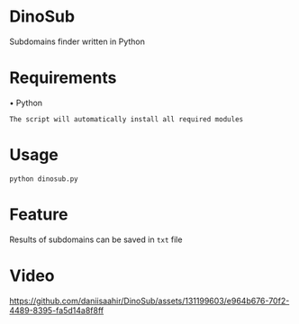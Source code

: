 # DinoSub
Subdomains finder written in Python

# Requirements
• Python

`The script will automatically install all required modules`

# Usage
`python dinosub.py`

# Feature
Results of subdomains can be saved in `txt` file

# Video


https://github.com/daniisaahir/DinoSub/assets/131199603/e964b676-70f2-4489-8395-fa5d14a8f8ff

